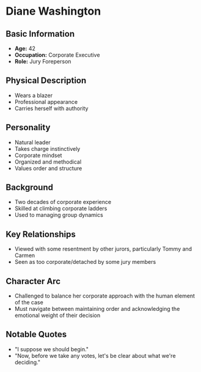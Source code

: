# Diane Washington

## Basic Information
- **Age:** 42
- **Occupation:** Corporate Executive
- **Role:** Jury Foreperson

## Physical Description
- Wears a blazer
- Professional appearance
- Carries herself with authority

## Personality
- Natural leader
- Takes charge instinctively
- Corporate mindset
- Organized and methodical
- Values order and structure

## Background
- Two decades of corporate experience
- Skilled at climbing corporate ladders
- Used to managing group dynamics

## Key Relationships
- Viewed with some resentment by other jurors, particularly Tommy and Carmen
- Seen as too corporate/detached by some jury members

## Character Arc
- Challenged to balance her corporate approach with the human element of the case
- Must navigate between maintaining order and acknowledging the emotional weight of their decision

## Notable Quotes
- "I suppose we should begin."
- "Now, before we take any votes, let's be clear about what we're deciding." 
